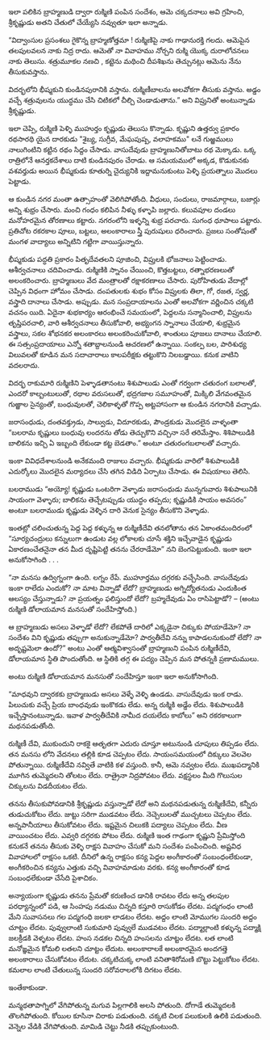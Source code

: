 ﻿ఇలా పలికిన బ్రాహ్మణుడి ద్వారా రుక్మిణి పంపిన సందేశం, ఆమె చక్కదనాలు అవి గ్రహించి, శ్రీకృష్ణుడు అతని చేతులో చేయ్యేసి నవ్వుతూ ఇలా అన్నాడు. 

“విద్వాంసుల ప్రసంశలు గైకొన్న బ్రాహ్మణోత్తమా ! రుక్మిణిపై నాకు గాఢానురక్తి  గలదు. ఆమెపైన  తలపులవలన నాకు నిద్ర  రాదు. ఆమెతో నా వివాహము నోర్చని రుక్మి యొక్క దురాలోచనలు నాకు తెలుసు. శత్రుమూకల నణచి , కట్టెను మథించి దీపశిఖను తెచ్చునట్లు ఆమెను నేను తీసుకువస్తాను. 

విదర్భలోని భీష్మకుని కుండినపురానికి వస్తాను. రుక్మిణీబాలను అలవోకగా తీసుకు వస్తాను. అడ్డం వచ్చే శత్రువులను యుద్ధము చేసి చిటికలో చీల్చి చెండాడుతాను.” అని విప్రునితో అంటున్నాడు శ్రీకృష్ణుడు. 

ఇలా చెప్పి, రుక్మిణి పెళ్ళి ముహుర్తం కృష్ణుడు తెలుసు కొన్నాడు. కృష్ణుని ఉత్తర్వు ప్రకారం రథసారథి యైన దారకుడు "శైబ్య, సుగ్రీవ, మేఘపుష్ప, వలాహకము" లనే గుఱ్ఱములు నాలుగింటిని కట్టిన రథం సిద్దం చేసాడు. వాసుదేవుడు బ్రాహ్మణునితోబాటు రథ మెక్కాడు. ఒక్క రాత్రిలోనే ఆనర్తకదేశాలు దాటి కుండినపురం చేరాడు. ఆ సమయములో అక్కడ, కొడుకునకు వశవర్తుడు అయిన భీష్మకుడు కూతుర్ని చైద్యునికి ఇద్దామనుకుంటు పెళ్ళి ప్రయత్నాలు మొదలు పెట్టాడు. 

ఆ కుండిన నగర మంతా ఉత్సాహంతో వెలిగిపోతోంది. వీధులు, సందులు, రాజమార్గాలు, బజార్లు అన్ని శుభ్రం చేసారు. మంచి గంధం కలిపిన నీళ్ళు కళ్ళాపి జల్లారు. కలువపూల దండలు మనోహరమైన తోరణాలు కట్టారు. నగరంలోని ఇళ్ళన్ని శుభ్ర పరచారు. సుగంధ ధూపాలు పట్టారు. ప్రతిచోట రకరకాల పూలు, బట్టలు, అలంకారాలు స్త్రీ పురుషులు ధరించారు. ప్రజలు సంతోషంతో మంగళ వాద్యాలు అన్నిటిని గట్టిగా వాయిస్తున్నారు. 

భీష్మకుడు పద్ధతి ప్రకారం పితృదేవతలని పూజించి, విప్రులకి భోజనాలు పెట్టించాడు. ఆశీర్వచనాలు చదివించాడు. రుక్మిణికి స్నానం చేయించి, కొత్తబట్టలు, రత్నాభరణలుతో అలంకరించారు. బ్రాహ్మణులు వేద మంత్రాలతో రక్షాకరణాలు చేసారు. పురోహితుడు వేదాల్లో చెప్పిన విధంగా హోమం చేసాడు. దంపతులకు శుభం కోసం విప్రులకు తిలా, గో, రజత, స్వర్ణ, వస్త్రాది దానాలు చేసాడు. అప్పుడు. 
మన సంప్రదాయాలను ఎంతో అలవోకగా వర్ణించిన చక్కటి వచనం యిది. ఏదైనా శుభకార్యం ఆరంభించే సమయంలో, పెద్దలను సన్మానించాలి, విప్రులను తృప్తిపరచాలి, వారి ఆశీర్వచనాలు తీసుకోవాలి, అభ్యంగన స్నానాలు చేయాలి, శుభ్రమైన వస్త్రాలు, సకల శోభనకర అలంకారలు అలంకరించుకోవాలి, శాంతులు పూజలు దానాలు చేయాలి. ఈ సత్సంప్రదాయాలు ఎన్నో శతాబ్దాలనుండి ఆచరణలో ఉన్నాయి. సంకల్ప బల, పారిశుధ్య విలువలతో కూడిన మన సదాచారాలు కాలపరీక్షకు తట్టుకొని నిలబడ్డాయి. కనుక వాటిని వదలరాదు. 

విదర్భ రాకుమారి రుక్మిణిని పెళ్ళాడతానంటు శిశుపాలుడు ఎంతో గర్వంగా చతురంగ బలాలతో, ఎందరో కాల్బంటులుతో, రథాల వరుసలుతో, భద్రగజాల సమూహంతో, మిక్కిలి వేగవంతమైన గుఱ్ఱాల సైన్యంతో, బంధువులతో, చెలికాళ్ళతో గొప్ప అట్టహాసంగా ఆ కుండిన నగరానికి వచ్చాడు. 

జరాసంధుడు, దంతవక్త్రుడు, సాల్వుడు, విదూరకుడు, పౌండ్రకుడు మొదలైన వాళ్ళంతా “బలరామ కృష్ణులు బంధువు లందరను తోడు తెచ్చుకొని వచ్చినా సరే తరిమేస్తాం. శిశిపాలుడికి బాలికను ఇచ్చి ఏ ఇబ్బంది లేకుండా కట్ట బెడతాం.” అంటూ చతురంగబలాలతో వచ్చారు. 

ఇంకా వివిధదేశాలనుండి అనేకమంది రాజులు వచ్చారు. భీష్మకుడు వారిలో శిశుపాలుడికి ఎదుర్కోలు మొదలైన మర్యాదలు చేసి తగిన విడిది ఏర్పాటు చేసాడు. ఈ విషయాలు తెలిసి. 

బలరాముడు “అయ్యో! కృష్ణుడు ఒంటరిగా వెళ్ళాడు జరాసంధుడు మున్నగువారు శిశుపాలునికి సాయంగా వెళ్ళారు; బాలికను తెచ్చేటప్పుడు యుద్ధం తప్పదు; కృష్ణుడికి సాయం అవసరం” అంటూ బలరాముడు కృష్ణుడు వెళ్ళిన దారి వెనుక సైన్యం తీసుకొని వెళ్ళాడు. 

ఇంతట్లో చలించుతున్న పెద్ద పెద్ద కళ్ళున్న ఆ రుక్మిణీదేవి తనలోతాను తన ఏకాంతమందిరంలో “సూర్యచంద్రులు కన్నులుగా ఉండుట వల్ల లోకాలకు చూసే శక్తిని ఇచ్చేవాడైన కృష్ణుడు ఏకారణంచేతనైనా తన మీద దృష్టిపెట్టి తనను చేరరాడేమో” నని బెంగపెట్టుకుంది. ఇంకా ఇలా అనుకోసాగింది . . . 

“నా మనసు ఉద్విగ్నంగా ఉంది. లగ్నం రేపే. ముహూర్తము దగ్గరకు వచ్చేసింది. వాసుదేవుడు ఇంకా రాలేదు ఎందుకో? నా మాట విన్నాడో లేదో? బ్రాహ్మణుడు అగ్నిద్యోతనుడు ఎందుకింత ఆలస్యం చేస్తున్నాడు? నా ప్రయత్నం ఫలిస్తుందో లేదో? బ్రహ్మదేవుడు ఏం రాసిపెట్టాడో? – (అంటు రుక్మిణి డోలాయమాన మనసుతో సందేహిస్తోంది.) 

ఆ బ్రాహ్మణుడు అసలు వెళ్ళాడో లేదో? లేకపోతే దారిలో ఎక్కడైనా చిక్కుకు పోయాడేమో? నా సందేశం విని కృష్ణుడు తప్పుగా అనుకున్నాడేమో? పార్వతీదేవి నన్ను కాపాడలనుకుందో లేదో? నా అదృష్టమెలా ఉందో?” 
అంటు ఎంతో ఆత్మవిశ్వాసంతో బ్రాహ్మణుని పంపిన రుక్మిణీదేవి, డోలాయమాన స్థితి పొందుతోంది. ఆ స్థితికి తగ్గ ఈ పద్యం చెప్పిన మన పోతన్నకి ప్రణామములు. 

అంటు రుక్మిణి డోలాయమాన మనసుతో సందేహిస్తూ ఇంకా ఇలా అనుకోసాగింది. 

“మాధవుని ద్వారకకు బ్రాహ్మణుడు అసలు వెళ్ళే వెళ్ళి ఉండడు. వాసుదేవుడు ఇంక రాడు. పిలుచుకు వచ్చే ప్రియ బాంధవుడు ఇంకొకడు లేడు. అన్న రుక్మికి అడ్డేం లేదు. శిశుపాలుడికి ఇచ్చేస్తానంటున్నాడు. ఇవాళ పార్వతీదేవికి నామీద దయలేదు కాబోలు” అని రకరకాలుగా మథనపడుతోంది. 

రుక్మిణీ దేవి, ముకుందుని రాకకై ఆతృతగా ఎదురు చూస్తూ అటునుండి చూపులు తిప్పడం లేదు. తన మనసు లోని వేదనలు తల్లికి కూడ చెప్పటం లేదు. సాయంసమయంలో దిక్కులు వెలవెల పోతున్నాయి. రుక్మిణీదేవి నవ్వితే వాటికి కళ వస్తుంది. కానీ, ఆమె నవ్వటం లేదు. ముఖపద్మానికి మూగిన తుమ్మెదలని తోలటం లేదు. రాత్రైనా నిద్రపోవటం లేదు. వక్షస్థలం మీది గొలుసుల చిక్కులను విడదీయటం లేదు. 

తనను తీసుకుపోవడానికి శ్రీకృష్ణుడు వస్తున్నాడో లేదో అని మథనపడుతున్న రుక్మిణీదేవి, కన్నీరు తుడుచుకోటం లేదు. జుట్టు సరిగా ముడవటం లేదు. నెచ్చెలులతో ముచ్చటలు చెప్పటం లేదు. అన్నపానీయాలు తీసుకోవటం లేదు. ఇష్టమైన చిలుకకి పద్యాలు చెప్పటం లేదు. వీణ వాయించటం లేదు. ఎవ్వరి దగ్గరకు పోటం లేదు. 
రుక్మిణి ఇంత గాఢంగా కృష్ణుని ప్రేమిస్తోంది కనుకనే తనను తీసుకు వెళ్ళి రాక్షస వివాహం చేసుకో మని సందేశం పంపించింది. అష్టవిధ వివాహాలలో రాక్షసం ఒకటి. దీనిలో ఉన్న రాక్షసం కన్య పెద్దల అంగీకారంతో సంబంధంలేకుండా, అంగీకరించిన కన్యను ఎత్తుకు వచ్చి వివాహమాడుట వరకు. కన్య అంగీకారంతో కూడ సంబంధలేకుండా చేసేది పైశాచికం. 

అన్యాయంగా కృష్ణుడు తనను ప్రేమతో కరుణించ డానికి రావటం లేదు అన్న తలపుల పరధ్యాన్నంలో పడి, ఆ సింహపు నడుము చిన్నది కస్తూరి రాసుకోడం లేదట. పద్మగంధం లాంటి మేని సువాసనలు గల పద్మగంధి జలకా లాడటం లేదట. అద్దం లాంటి మోముగల సుందరి అద్దం చూట్టం లేదట. పువ్వులాంటి సుకుమారి పువ్వులే ముడవటం లేదట. పద్మాల్లాంటి కళ్ళున్న పద్మాక్షి జలక్రీడకి వెళ్ళటం లేదట. హంస నడకల చిన్నది హంసలను చూట్టం లేదట. లత లాంటి మనోఙ్ఞమైన కోమలి లతలని చూట్టం లేదుట. అలంకారాలకే అలంకారమైన అందగత్తె అలంకారాలు చేసుకోవటం లేదుట. చక్కటిచుక్క లాంటి వనితాశిరోమణి బొట్టు పెట్టుకోటం లేదట. కమలాల లాంటి చేతులున్న సుందరి సరోవరాలలోకి దిగటం లేదట. 

ఇంతేకాకుండా. 

మన్మథతాపాగ్నిలో వేగిపోతున్న మగువ పిల్లగాలికి అలసి పోతుంది. దోగాడే తుమ్మెదలకి తొలగిపోతుంది. కోయిల కూసినా చిరాకు పడుతుంది. చక్కటి చిలక పలుకులకి ఉలికి పడుతుంది. వెన్నెల వేడికి వేగిపోతుంది. మామిడి చెట్టు నీడకి తప్పుకుంటుంది. 

